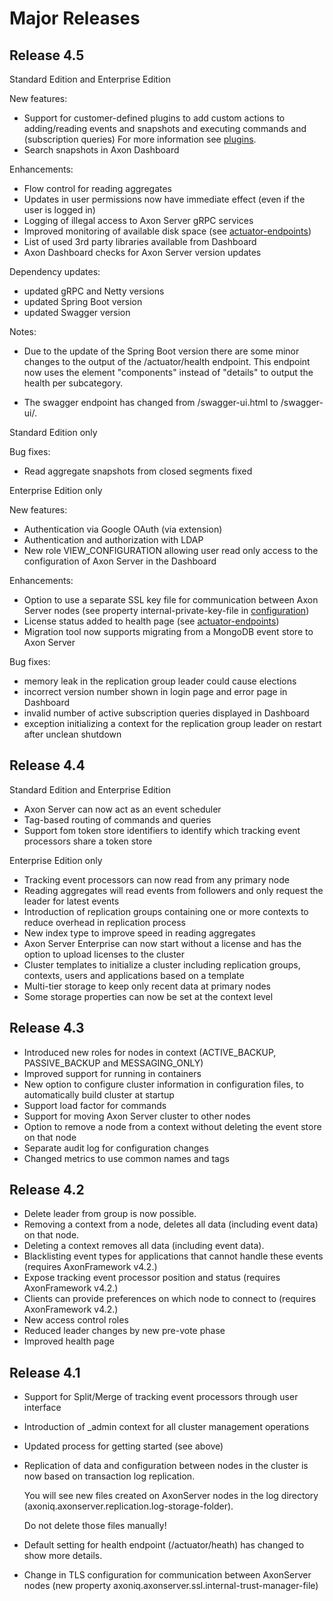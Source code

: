 # Major Releases

## Release 4.5

Standard Edition and Enterprise Edition

New features:
- Support for customer-defined plugins to add custom actions to adding/reading events and snapshots and executing commands and (subscription queries)
  For more information see [plugins](../../axon-server/administration/plugins.md).
- Search snapshots in Axon Dashboard

Enhancements:
- Flow control for reading aggregates
- Updates in user permissions now have immediate effect (even if the user is logged in)
- Logging of illegal access to Axon Server gRPC services
- Improved monitoring of available disk space (see [actuator-endpoints](../../axon-server/administration/monitoring/actuator-endpoints.md))
- List of used 3rd party libraries available from Dashboard
- Axon Dashboard checks for Axon Server version updates

Dependency updates:
- updated gRPC and Netty versions
- updated Spring Boot version
- updated Swagger version

Notes:
- Due to the update of the Spring Boot version there are some minor changes to the output of the /actuator/health endpoint.
  This endpoint now uses the element "components" instead of "details" to output the health per subcategory.

- The swagger endpoint has changed from /swagger-ui.html to /swagger-ui/.

Standard Edition only

Bug fixes:
- Read aggregate snapshots from closed segments fixed

Enterprise Edition only

New features:
- Authentication via Google OAuth (via extension)
- Authentication and authorization with LDAP
- New role VIEW_CONFIGURATION allowing user read only access to the configuration of Axon Server in the Dashboard

Enhancements:
- Option to use a separate SSL key file for communication between Axon Server nodes (see property internal-private-key-file in [configuration](../../axon-server/administration/admin-configuration/configuration.md))
- License status added to health page (see [actuator-endpoints](../../axon-server/administration/monitoring/actuator-endpoints.md))
- Migration tool now supports migrating from a MongoDB event store to Axon Server

Bug fixes:
- memory leak in the replication group leader could cause elections
- incorrect version number shown in login page and error page in Dashboard
- invalid number of active subscription queries displayed in Dashboard
- exception initializing a context for the replication group leader on restart after unclean shutdown

## Release 4.4

Standard Edition and Enterprise Edition

* Axon Server can now act as an event scheduler
* Tag-based routing of commands and queries
* Support fom token store identifiers to identify which tracking event processors share a token store

Enterprise Edition only

* Tracking event processors can now read from any primary node
* Reading aggregates will read events from followers and only request the leader for latest events
* Introduction of replication groups containing one or more contexts to reduce overhead in replication process
* New index type to improve speed in reading aggregates
* Axon Server Enterprise can now start without a license and has the option to upload licenses to the cluster
* Cluster templates to initialize a cluster including replication groups, contexts, users and applications based on a
    template
* Multi-tier storage to keep only recent data at primary nodes
* Some storage properties can now be set at the context level

## Release 4.3

* Introduced new roles for nodes in context \(ACTIVE\_BACKUP, PASSIVE\_BACKUP and MESSAGING\_ONLY\)
* Improved support for running in containers
* New option to configure cluster information in configuration files, to automatically build cluster at startup
* Support load factor for commands
* Support for moving Axon Server cluster to other nodes
* Option to remove a node from a context without deleting the event store on that node
* Separate audit log for configuration changes
* Changed metrics to use common names and tags

## Release 4.2

* Delete leader from group is now possible.
* Removing a context from a node, deletes all data \(including event data\) on that node.
* Deleting a context removes all data \(including event data\).
* Blacklisting event types for applications that cannot handle these events \(requires AxonFramework v4.2.\)
* Expose tracking event processor position and status  \(requires AxonFramework v4.2.\)
* Clients can provide preferences on which node to connect to  \(requires AxonFramework v4.2.\)
* New access control roles
* Reduced leader changes by new pre-vote phase
* Improved health page

## Release 4.1

* Support for Split/Merge of tracking event processors through user interface
* Introduction of \_admin context for all cluster management operations
* Updated process for getting started \(see above\)
* Replication of data and configuration between nodes in the cluster is now based on transaction log replication.

  You will see new files created on AxonServer nodes in the log directory \(axoniq.axonserver.replication.log-storage-folder\).

  Do not delete those files manually!

* Default setting for health endpoint \(/actuator/heath\) has changed to show more details.
* Change in TLS configuration for communication between AxonServer nodes \(new property axoniq.axonserver.ssl.internal-trust-manager-file\)


